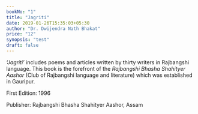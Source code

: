 ```yaml
---
bookNo: "1"
title: "Jagriti"
date: 2019-01-26T15:35:03+05:30
author: "Dr. Dwijendra Nath Bhakat"
price: "12"
synopsis: "test"
draft: false
---
```


*‘Jagriti’* includes poems and articles written by thirty writers in Rajbangshi language. This book is the forefront of the *Rajbangshi Bhasha Shahityer Aashor* (Club of Rajbangshi language and literature) which was established in Gauripur.

First Edition: 1996

Publisher: Rajbangshi Bhasha Shahityer Aashor, Assam
